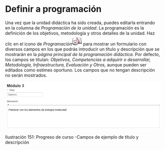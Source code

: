 # Definir a programación

Una vez que la unidad didáctica ha sido creada, puedes editarla entrando en la columna de _Programación de la unidad_. La programación es la definición de los objetivos, metodología y otros detalles de la unidad. Haz clic en el icono de _Programación_![](../../.gitbook/assets/graphics255%20%284%29.png) para mostrar un formulario con diversos campos en los que podrás introducir un título y descripción que se mostrarán en la _página principal de la programación didáctica._ Por defecto, los campos se titulan: _Objetivos, Competencias a adquirir o desarrollar, Metodología, Infraestructura, Evaluación y Otros,_ aunque pueden ser editados como estimes oportuno. Los campos que no tengan descripción no serán mostrados.

![](../../.gitbook/assets/graficos130%20%282%29.png)

Ilustración 151: Progreso de curso -Campos de ejemplo de título y descripción

